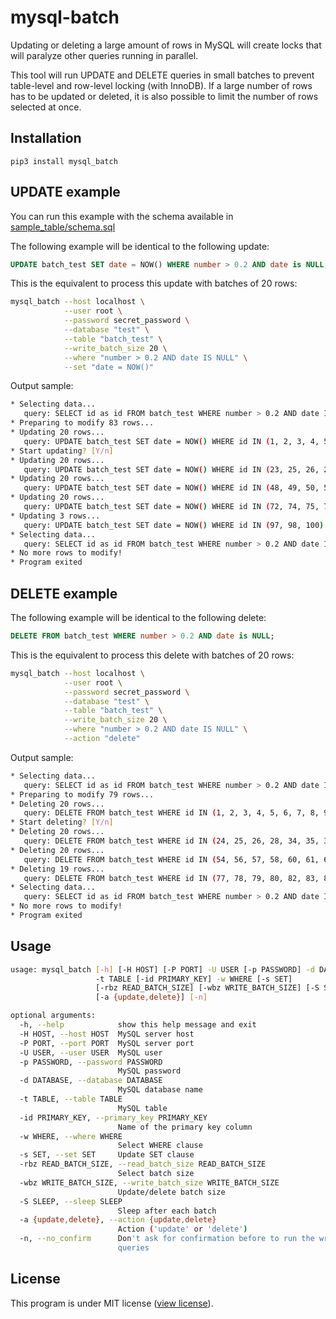 # mysql-batch

Updating or deleting a large amount of rows in MySQL will create locks that will paralyze other queries running in parallel.

This tool will run UPDATE and DELETE queries in small batches to prevent table-level and row-level locking (with InnoDB). If a large number of rows has to be updated or deleted, it is also possible to limit the number of rows selected at once.

## Installation

```
pip3 install mysql_batch
```

## UPDATE example

You can run this example with the schema available in [sample_table/schema.sql](sample_table/schema.sql)

The following example will be identical to the following update:

```sql
UPDATE batch_test SET date = NOW() WHERE number > 0.2 AND date is NULL;
```

This is the equivalent to process this update with batches of 20 rows:

```bash
mysql_batch --host localhost \
            --user root \
            --password secret_password \
            --database "test" \
            --table "batch_test" \
            --write_batch_size 20 \
            --where "number > 0.2 AND date IS NULL" \
            --set "date = NOW()"
```

Output sample:

```bash
* Selecting data...
   query: SELECT id as id FROM batch_test WHERE number > 0.2 AND date IS NULL AND id > 0 ORDER BY id LIMIT 1000
* Preparing to modify 83 rows...
* Updating 20 rows...
   query: UPDATE batch_test SET date = NOW() WHERE id IN (1, 2, 3, 4, 5, 6, 8, 9, 10, 11, 12, 14, 15, 16, 17, 18, 19, 20, 21, 22)
* Start updating? [Y/n]
* Updating 20 rows...
   query: UPDATE batch_test SET date = NOW() WHERE id IN (23, 25, 26, 28, 29, 30, 31, 33, 35, 36, 37, 38, 39, 40, 42, 43, 44, 45, 46, 47)
* Updating 20 rows...
   query: UPDATE batch_test SET date = NOW() WHERE id IN (48, 49, 50, 51, 52, 53, 54, 55, 56, 58, 59, 60, 61, 63, 64, 65, 68, 69, 70, 71)
* Updating 20 rows...
   query: UPDATE batch_test SET date = NOW() WHERE id IN (72, 74, 75, 77, 78, 79, 80, 81, 82, 83, 84, 85, 86, 88, 89, 90, 91, 92, 94, 95)
* Updating 3 rows...
   query: UPDATE batch_test SET date = NOW() WHERE id IN (97, 98, 100)
* Selecting data...
   query: SELECT id as id FROM batch_test WHERE number > 0.2 AND date IS NULL AND id > 100 ORDER BY id LIMIT 1000
* No more rows to modify!
* Program exited
```

## DELETE example

The following example will be identical to the following delete:

```sql
DELETE FROM batch_test WHERE number > 0.2 AND date is NULL;
```

This is the equivalent to process this delete with batches of 20 rows:

```bash
mysql_batch --host localhost \
            --user root \
            --password secret_password \
            --database "test" \
            --table "batch_test" \
            --write_batch_size 20 \
            --where "number > 0.2 AND date IS NULL" \
            --action "delete"
```

Output sample:

```bash
* Selecting data...
   query: SELECT id as id FROM batch_test WHERE number > 0.2 AND date IS NULL AND id > 0 ORDER BY id LIMIT 1000
* Preparing to modify 79 rows...
* Deleting 20 rows...
   query: DELETE FROM batch_test WHERE id IN (1, 2, 3, 4, 5, 6, 7, 8, 9, 10, 11, 12, 14, 15, 17, 19, 20, 21, 22, 23)
* Start deleting? [Y/n]
* Deleting 20 rows...
   query: DELETE FROM batch_test WHERE id IN (24, 25, 26, 28, 34, 35, 36, 37, 38, 39, 40, 41, 44, 45, 47, 48, 50, 51, 52, 53)
* Deleting 20 rows...
   query: DELETE FROM batch_test WHERE id IN (54, 56, 57, 58, 60, 61, 62, 63, 64, 65, 66, 67, 68, 70, 71, 72, 73, 74, 75, 76)
* Deleting 19 rows...
   query: DELETE FROM batch_test WHERE id IN (77, 78, 79, 80, 82, 83, 86, 87, 88, 89, 90, 91, 93, 94, 95, 96, 98, 99, 100)
* Selecting data...
   query: SELECT id as id FROM batch_test WHERE number > 0.2 AND date IS NULL AND id > 100 ORDER BY id LIMIT 1000
* No more rows to modify!
* Program exited
```

## Usage

```bash
usage: mysql_batch [-h] [-H HOST] [-P PORT] -U USER [-p PASSWORD] -d DATABASE
                   -t TABLE [-id PRIMARY_KEY] -w WHERE [-s SET]
                   [-rbz READ_BATCH_SIZE] [-wbz WRITE_BATCH_SIZE] [-S SLEEP]
                   [-a {update,delete}] [-n]

optional arguments:
  -h, --help            show this help message and exit
  -H HOST, --host HOST  MySQL server host
  -P PORT, --port PORT  MySQL server port
  -U USER, --user USER  MySQL user
  -p PASSWORD, --password PASSWORD
                        MySQL password
  -d DATABASE, --database DATABASE
                        MySQL database name
  -t TABLE, --table TABLE
                        MySQL table
  -id PRIMARY_KEY, --primary_key PRIMARY_KEY
                        Name of the primary key column
  -w WHERE, --where WHERE
                        Select WHERE clause
  -s SET, --set SET     Update SET clause
  -rbz READ_BATCH_SIZE, --read_batch_size READ_BATCH_SIZE
                        Select batch size
  -wbz WRITE_BATCH_SIZE, --write_batch_size WRITE_BATCH_SIZE
                        Update/delete batch size
  -S SLEEP, --sleep SLEEP
                        Sleep after each batch
  -a {update,delete}, --action {update,delete}
                        Action ('update' or 'delete')
  -n, --no_confirm      Don't ask for confirmation before to run the write
                        queries
```

## License

This program is under MIT license ([view license](LICENSE)).
